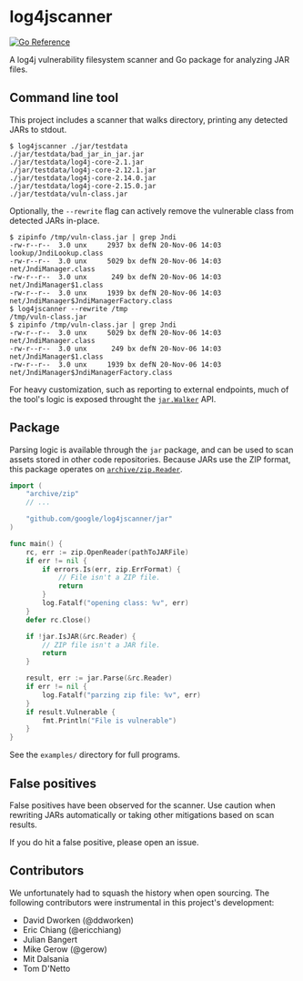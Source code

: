 # log4jscanner

[![Go Reference](https://pkg.go.dev/badge/github.com/google/log4jscanner/jar.svg)](https://pkg.go.dev/github.com/google/log4jscanner/jar)

A log4j vulnerability filesystem scanner and Go package for analyzing JAR files.

## Command line tool

This project includes a scanner that walks directory, printing any detected JARs
to stdout.

```
$ log4jscanner ./jar/testdata
./jar/testdata/bad_jar_in_jar.jar
./jar/testdata/log4j-core-2.1.jar
./jar/testdata/log4j-core-2.12.1.jar
./jar/testdata/log4j-core-2.14.0.jar
./jar/testdata/log4j-core-2.15.0.jar
./jar/testdata/vuln-class.jar
```

Optionally, the `--rewrite` flag can actively remove the vulnerable class from
detected JARs in-place.

```
$ zipinfo /tmp/vuln-class.jar | grep Jndi
-rw-r--r--  3.0 unx     2937 bx defN 20-Nov-06 14:03 lookup/JndiLookup.class
-rw-r--r--  3.0 unx     5029 bx defN 20-Nov-06 14:03 net/JndiManager.class
-rw-r--r--  3.0 unx      249 bx defN 20-Nov-06 14:03 net/JndiManager$1.class
-rw-r--r--  3.0 unx     1939 bx defN 20-Nov-06 14:03 net/JndiManager$JndiManagerFactory.class
$ log4jscanner --rewrite /tmp
/tmp/vuln-class.jar
$ zipinfo /tmp/vuln-class.jar | grep Jndi
-rw-r--r--  3.0 unx     5029 bx defN 20-Nov-06 14:03 net/JndiManager.class
-rw-r--r--  3.0 unx      249 bx defN 20-Nov-06 14:03 net/JndiManager$1.class
-rw-r--r--  3.0 unx     1939 bx defN 20-Nov-06 14:03 net/JndiManager$JndiManagerFactory.class
```

For heavy customization, such as reporting to external endpoints, much of the
tool's logic is exposed throught the [`jar.Walker`][jar-walker] API.

[jar-walker]: https://pkg.go.dev/github.com/google/log4jscanner/jar#Walker

## Package

Parsing logic is available through the `jar` package, and can be used to scan
assets stored in other code repositories. Because JARs use the ZIP format, this
package operates on [`archive/zip.Reader`][zip-reader].

[zip-reader]: https://pkg.go.dev/archive/zip#Reader

```go
import (
	"archive/zip"
	// ...

	"github.com/google/log4jscanner/jar"
)

func main() {
	rc, err := zip.OpenReader(pathToJARFile)
	if err != nil {
		if errors.Is(err, zip.ErrFormat) {
			// File isn't a ZIP file.
			return
		}
		log.Fatalf("opening class: %v", err)
	}
	defer rc.Close()

	if !jar.IsJAR(&rc.Reader) {
		// ZIP file isn't a JAR file.
		return
	}

	result, err := jar.Parse(&rc.Reader)
	if err != nil {
		log.Fatalf("parzing zip file: %v", err)
	}
	if result.Vulnerable {
		fmt.Println("File is vulnerable")
	}
}
```

See the `examples/` directory for full programs.

## False positives

False positives have been observed for the scanner. Use caution when rewriting
JARs automatically or taking other mitigations based on scan results.

If you do hit a false positive, please open an issue.

## Contributors

We unfortunately had to squash the history when open sourcing. The following
contributors were instrumental in this project's development:

- David Dworken (@ddworken)
- Eric Chiang (@ericchiang)
- Julian Bangert
- Mike Gerow (@gerow)
- Mit Dalsania
- Tom D'Netto
